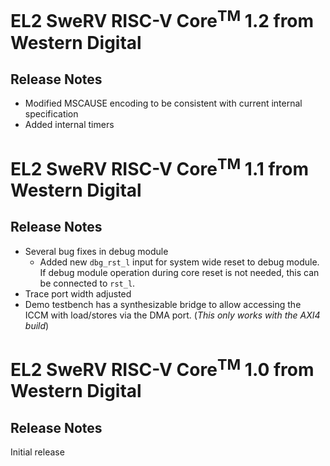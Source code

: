 # EL2 SweRV RISC-V Core<sup>TM</sup> 1.2 from Western Digital

## Release Notes

* Modified MSCAUSE encoding to be consistent with current internal specification
* Added internal timers


# EL2 SweRV RISC-V Core<sup>TM</sup> 1.1 from Western Digital

## Release Notes

* Several bug fixes in debug module
    * Added new `dbg_rst_l` input for system wide reset to debug module. If debug module operation during core reset is not needed, this can be connected to `rst_l`.
* Trace port width adjusted
* Demo testbench has a synthesizable bridge to allow accessing the ICCM with load/stores via the DMA port. (*This only works with the AXI4 build*)

# EL2 SweRV RISC-V Core<sup>TM</sup> 1.0 from Western Digital

## Release Notes

Initial release
